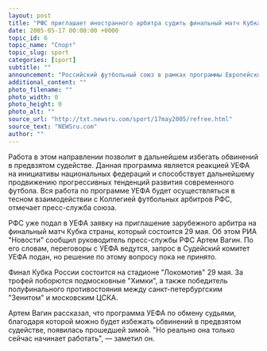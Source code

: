 ```yaml
---
layout: post
title: "РФС приглашает иностранного арбитра судить финальный матч Кубка страны"
date: 2005-05-17 00:00:00 +0000
topic_id: 6
topic_name: "Спорт"
topic_slug: sport
categories: [sport]
subtitle: ""
announcement: "Российский футбольный союз в рамках программы Европейского союза футбольных ассоциаций по обмену судьями на национальном уровне, продолжит работу по привлечению иностранных арбитров на принципиально важные матчи премьер-лиги и розыгрыша Кубка России, сообщает официальный сайт РФС."
additional_content: ""
photo_filename: ""
photo_width: 0
photo_height: 0
photo_alt: ""
source_url: "http://txt.newsru.com/sport/17may2005/refree.html"
source_text: "NEWSru.com"
author: ""
---
```

Работа в этом направлении позволит в дальнейшем избегать обвинений в предвзятом судействе. Данная программа является реакцией УЕФА на инициативы национальных федераций и способствует дальнейшему продвижению прогрессивных тенденций развития современного футбола. Вся работа по программе УЕФА будет осуществляться в тесном взаимодействии с Коллегией футбольных арбитров РФС, отмечает пресс-служба союза.

РФС уже подал в УЕФА заявку на приглашение зарубежного арбитра на финальный матч Кубка страны, который состоится 29 мая. Об этом РИА "Новости" сообщил руководитель пресс-службы РФС Артем Вагин. По его словам, переговоры с УЕФА ведутся, запрос в Судейский комитет УЕФА подан, но решение по этому вопросу пока не принято.

Финал Кубка России состоится на стадионе "Локомотив" 29 мая. За трофей поборются подмосковные "Химки", а также победитель полуфинального противостояния между санкт-петербургским "Зенитом" и московским ЦСКА.

Артем Вагин рассказал, что программа УЕФА по обмену судьями, благодаря которой можно будет избежать обвинений в предвзятом судействе, появилась прошедшей зимой. "Но реально она только сейчас начинает работать", &mdash; заметил он.
